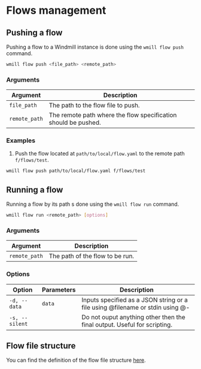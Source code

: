# Flows management

## Pushing a flow

Pushing a flow to a Windmill instance is done using the `wmill flow push` command.

```bash
wmill flow push <file_path> <remote_path>
```

### Arguments

| Argument      | Description                                                    |
| ------------- | -------------------------------------------------------------- |
| `file_path`   | The path to the flow file to push.                             |
| `remote_path` | The remote path where the flow specification should be pushed. |

### Examples

1. Push the flow located at `path/to/local/flow.yaml` to the remote path `f/flows/test`.

```bash
wmill flow push path/to/local/flow.yaml f/flows/test
```

## Running a flow

Running a flow by its path s done using the `wmill flow run` command.

```bash
wmill flow run <remote_path> [options]
```

### Arguments

| Argument      | Description                     |
| ------------- | ------------------------------- |
| `remote_path` | The path of the flow to be run. |

### Options

| Option         | Parameters | Description                                                                   |
| -------------- | ---------- | ----------------------------------------------------------------------------- |
| `-d, --data`   | `data`     | Inputs specified as a JSON string or a file using @filename or stdin using @- |
| `-s, --silent` |            | Do not ouput anything other then the final output. Useful for scripting.      |

## Flow file structure

You can find the definition of the flow file structure [here](/docs/openflow/index.md).

